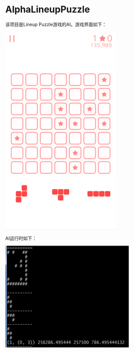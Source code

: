 # AlphaLineupPuzzle

该项目是Lineup Puzzle游戏的AI。游戏界面如下：

![](./screenshots/game.png)

AI运行时如下：

![](./screenshots/AI.png)
